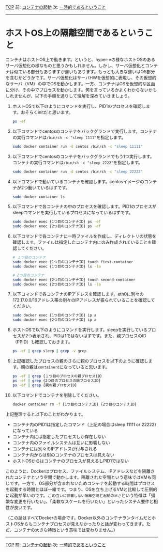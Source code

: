 [TOP](../README.md) 
前: [コンテナの起動](./container-run.md)
次: [一時的であるということ](./container-feature-ephemeral.md)

---

# ホストOS上の隔離空間であるということ

コンテナはホストOS上で動きます。というと、hyper-vの様なホストOSのあるサーバ仮想化の様なものと思うかもしれません。しかし、サーバ仮想化とコンテナは似ている部分もありますが違いもあります。もっとも大きな違いはOS部分を含むかどうかです。サーバ仮想化はサーバHWを仮想的に表現し、その仮想的なサーバ（VM）の中でOSを動かします。一方、コンテナはOSを仮想的な区画に分け、その中でプロセスを動かします。何を言っているかよくわからないかもしれませんが、以下の手順を通りして理解を深めていきましょう。

1. ホストOSで以下のようにコマンドを実行し、PID1のプロセスを確認します。おそらくinitだと思います。
   ``` sh
   ps -ef
   ```
2. 以下コマンドでcentosのコンテナをバックグランドで実行します。コンテナの実行コマンドは``/bin/sh -c "sleep 1111"``を指定します。
   ``` sh
   sudo docker container run -d centos /bin/sh -c "sleep 11111"
   ```
3. 以下コマンドでcentosのコンテナをバックグランドでもう1つ実行します。コンテナの実行コマンドは``/bin/sh -c "sleep 2222"``を指定します。
   ``` sh
   sudo docker container run -d centos /bin/sh -c "sleep 22222"
   ```
4. 以下コマンドで動いているコンテナを確認します。centosイメージのコンテナが2つ動いているはずです。
   ``` sh
   sudo docker container ls
   ```
5. 以下コマンドで各コンテナの中のプロセスを確認します。PID1のプロセスがsleepコマンドを実行しているプロセスになっているはずです。
   ``` sh
   sudo docker exec {1つ目のコンテナID} ps -ef
   sudo docker exec {2つ目のコンテナID} ps -ef
   ```
6. 以下コマンドで各コンテナに一時ファイルを作成し、ディレクトリの状態を確認します。ファイルは指定したコンテナ内にのみ作成されていることを確認してください。
   ``` sh
   # １つ目のコンテナ
   sudo docker exec {1つ目のコンテナID} touch first-container
   sudo docker exec {1つ目のコンテナID} ls -la

   # 2つ目のコンテナ
   sudo docker exec {2つ目のコンテナID} touch second-container
   sudo docker exec {2つ目のコンテナID} ls -la
   ```
7. 以下コマンドで各コンテナのIPアドレスを確認します。eth0に別々の172.17.0.0/16アドレス帯の別々のIPアドレスが振られていることを確認してください。
   ``` sh
   sudo docker exec {1つ目のコンテナID} ip a
   sudo docker exec {2つ目のコンテナID} ip a
   ```
8. ホストOSで以下のようにコマンドを実行します。sleepを実行しているプロセスが2つ表示され、PIDは1ではないはずです。また、親プロセスのID（PPID）も確認しておきます。
   ``` sh
   ps -ef | grep sleep | grep -v grep
   ```
9. 上記確認したプロセスの親のさらに親のプロセスを以下のように確認します。親の親は``containerd``になっていると思います。
   ``` sh
   ps -ef | grep {１つ目のプロセスの親プロセスID}
   ps -ef | grep {2つ目のプロセスの親プロセスID}
   ps -ef | grep {親の親プロセスID}
   ```
10. 以下コマンドでコンテナを削除してください。
    ``` sh
    docker container rm -f {1つ目のコンテナID} {2つ目のコンテナID}
    ```

上記整理すると以下のことがわかります。
- コンテナ内のPID1は指定したコマンド（上記の場合はsleep 11111 or 22222）になっている
- コンテナ内には指定したプロセスしか存在しない
- コンテナ内のファイルシステムは互いに影響しない
- コンテナには別々のIPアドレスが付与される
- コンテナ内からは別のコンテナのプロセスは見えない
- ホストOSからはコンテナのプロセスが見えるしPID1ではない

このように、Dockerはプロセス、ファイルシステム、IPアドレスなどを隔離されたコンテナという空間で動かします。隔離された空間という意味ではVMも同じです。一方で、OS部分が含まれないためコンテナを起動する時間はプロセスを起動する時間とほぼ一緒です。つまり、OSを立ち上げるVMと比較して圧倒的に起動が早いのです。この``互いに影響しない隔離空間``と``起動の早さ``という特徴は「頻繁な変更を行いたい」、「柔軟なスケールを行いたい」といったシステム要件と相性が良いです。

（この話はすべてDockerの場合です。Docker以外のコンテナランタイムだとホストOSからもコンテナプロセスが見えなかったりと話が変わってきます。ただ、コンテナの大きな特徴という意味では変わりません。）

---

[TOP](../README.md) 
前: [コンテナの起動](./container-run.md)
次: [一時的であるということ](./container-feature-ephemeral.md)